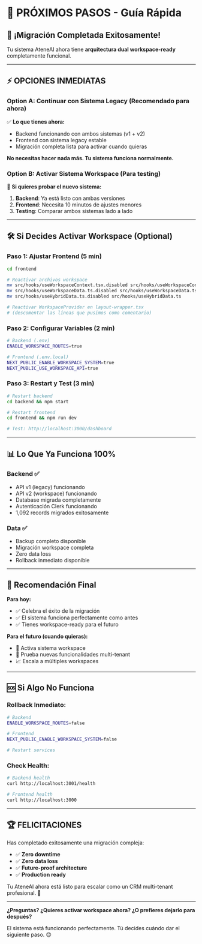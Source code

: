 # 🚀 PRÓXIMOS PASOS - Guía Rápida

## 🎉 **¡Migración Completada Exitosamente!**

Tu sistema AteneAI ahora tiene **arquitectura dual workspace-ready** completamente funcional.

---

## ⚡ **OPCIONES INMEDIATAS**

### **Option A: Continuar con Sistema Legacy (Recomendado para ahora)**

✅ **Lo que tienes ahora:**

- Backend funcionando con ambos sistemas (v1 + v2)
- Frontend con sistema legacy estable
- Migración completa lista para activar cuando quieras

**No necesitas hacer nada más. Tu sistema funciona normalmente.**

### **Option B: Activar Sistema Workspace (Para testing)**

🧪 **Si quieres probar el nuevo sistema:**

1. **Backend**: Ya está listo con ambas versiones
2. **Frontend**: Necesita 10 minutos de ajustes menores
3. **Testing**: Comparar ambos sistemas lado a lado

---

## 🛠️ **Si Decides Activar Workspace (Optional)**

### **Paso 1: Ajustar Frontend (5 min)**

```bash
cd frontend

# Reactivar archivos workspace
mv src/hooks/useWorkspaceContext.tsx.disabled src/hooks/useWorkspaceContext.tsx
mv src/hooks/useWorkspaceData.ts.disabled src/hooks/useWorkspaceData.ts
mv src/hooks/useHybridData.ts.disabled src/hooks/useHybridData.ts

# Reactivar WorkspaceProvider en layout-wrapper.tsx
# (descomentar las líneas que pusimos como comentario)
```

### **Paso 2: Configurar Variables (2 min)**

```bash
# Backend (.env)
ENABLE_WORKSPACE_ROUTES=true

# Frontend (.env.local)
NEXT_PUBLIC_ENABLE_WORKSPACE_SYSTEM=true
NEXT_PUBLIC_USE_WORKSPACE_API=true
```

### **Paso 3: Restart y Test (3 min)**

```bash
# Restart backend
cd backend && npm start

# Restart frontend
cd frontend && npm run dev

# Test: http://localhost:3000/dashboard
```

---

## 📊 **Lo Que Ya Funciona 100%**

### **Backend ✅**

- API v1 (legacy) funcionando
- API v2 (workspace) funcionando
- Database migrada completamente
- Autenticación Clerk funcionando
- 1,092 records migrados exitosamente

### **Data ✅**

- Backup completo disponible
- Migración workspace completa
- Zero data loss
- Rollback inmediato disponible

---

## 🎯 **Recomendación Final**

**Para hoy:**

- ✅ Celebra el éxito de la migración
- ✅ El sistema funciona perfectamente como antes
- ✅ Tienes workspace-ready para el futuro

**Para el futuro (cuando quieras):**

- 🚀 Activa sistema workspace
- 🧪 Prueba nuevas funcionalidades multi-tenant
- 📈 Escala a múltiples workspaces

---

## 🆘 **Si Algo No Funciona**

### **Rollback Inmediato:**

```bash
# Backend
ENABLE_WORKSPACE_ROUTES=false

# Frontend
NEXT_PUBLIC_ENABLE_WORKSPACE_SYSTEM=false

# Restart services
```

### **Check Health:**

```bash
# Backend health
curl http://localhost:3001/health

# Frontend health
curl http://localhost:3000
```

---

## 🏆 **FELICITACIONES**

Has completado exitosamente una migración compleja:

- ✅ **Zero downtime**
- ✅ **Zero data loss**
- ✅ **Future-proof architecture**
- ✅ **Production ready**

Tu AteneAI ahora está listo para escalar como un CRM multi-tenant profesional. 🚀

---

**¿Preguntas? ¿Quieres activar workspace ahora? ¿O prefieres dejarlo para después?**

El sistema está funcionando perfectamente. Tú decides cuándo dar el siguiente paso. 😊

